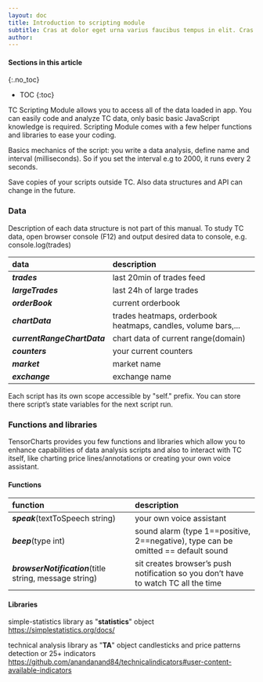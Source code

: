 ```yaml
---
layout: doc
title: Introduction to scripting module
subtitle: Cras at dolor eget urna varius faucibus tempus in elit. Cras a dui imperdiet, tempus metus quis, pharetra turpis.
author:
---
```


#### Sections in this article
{:.no_toc}
* TOC
{:toc}

TC Scripting Module allows you to access all of the data loaded in app. You can easily code
and analyze TC data, only basic basic JavaScript knowledge is required. Scripting Module comes with a few helper functions and libraries to ease your coding. 

Basics mechanics of the script: you write a data analysis, define name and interval (milliseconds). So if you set the interval e.g to 2000, it runs every 2 seconds.

<div class="caution">
Save copies of your scripts outside TC. Also data structures and API can change in the future.
</div>

### Data
Description of each data structure is not part of this manual. To study TC data, open browser console (F12) and output desired data to console, e.g. console.log(trades)

| data  |   description                      |
|:--------|:-------------                 | 
| ***trades***      | last 20min of trades feed           |
| ***largeTrades*** | last 24h of large trades |
| ***orderBook*** | current orderbook |
| ***chartData*** | trades heatmaps, orderbook heatmaps, candles, volume bars,... |
| ***currentRangeChartData*** | chart data of current range(domain) |
| ***counters*** | your current counters |
| ***market*** | market name |
| ***exchange*** | exchange name |

	

Each script has its own scope accessible by "self." prefix. You can store there script’s state variables for the next script run.

### Functions and libraries
TensorCharts provides you few functions and libraries which allow you to enhance capabilities of data analysis scripts and also to interact with TC itself, like charting price lines/annotations or creating your own voice assistant.

#### Functions

| function  |   description                      |
|:--------|:-------------                 | 
| ***speak***(textToSpeech string)       | your own voice assistant           |
| ***beep***(type int)       | sound alarm (type 1==positive, 2==negative), type can be omitted == default sound          |
| ***browserNotification***(title string, message string)      | sit creates browser’s push notification so you don’t have to watch TC all the time          |

 

#### Libraries
simple-statistics library as "**statistics**" object
<a href="https://simplestatistics.org/docs/" target="_blank">https://simplestatistics.org/docs/</a>


technical analysis library as "**TA**" object
candlesticks and price patterns detection or 25+ indicators
<a href="https://github.com/anandanand84/technicalindicators#user-content-available-indicators" target="_blank">https://github.com/anandanand84/technicalindicators#user-content-available-indicators</a>



